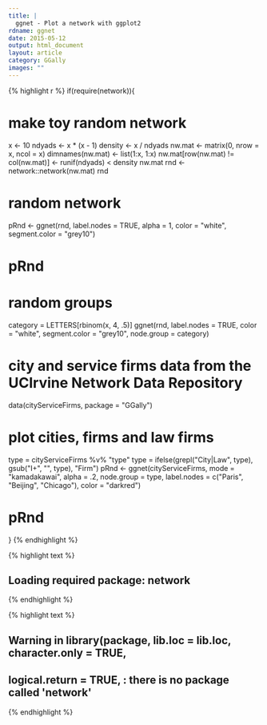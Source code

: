```yaml
---
title: |
  ggnet - Plot a network with ggplot2
rdname: ggnet
date: 2015-05-12
output: html_document
layout: article
category: GGally
images: ""
---
```





{% highlight r %}
if(require(network)){
# make toy random network
x                  <- 10
ndyads             <- x * (x - 1)
density            <- x / ndyads
nw.mat             <- matrix(0, nrow = x, ncol = x)
dimnames(nw.mat)   <- list(1:x, 1:x)
nw.mat[row(nw.mat) != col(nw.mat)] <- runif(ndyads) < density
nw.mat
rnd <- network::network(nw.mat)
rnd

# random network
pRnd <- ggnet(rnd, label.nodes = TRUE, alpha = 1, color = "white", segment.color = "grey10")
# pRnd

# random groups
category = LETTERS[rbinom(x, 4, .5)]
ggnet(rnd, label.nodes = TRUE, color = "white", segment.color = "grey10", node.group = category)

# city and service firms data from the UCIrvine Network Data Repository
data(cityServiceFirms, package = "GGally")

# plot cities, firms and law firms
type = cityServiceFirms %v% "type"
type = ifelse(grepl("City|Law", type), gsub("I+", "", type), "Firm")
pRnd <- ggnet(cityServiceFirms, mode = "kamadakawai", alpha = .2, node.group = type,
      label.nodes = c("Paris", "Beijing", "Chicago"), color = "darkred")
# pRnd
}
{% endhighlight %}



{% highlight text %}
## Loading required package: network
{% endhighlight %}



{% highlight text %}
## Warning in library(package, lib.loc = lib.loc, character.only = TRUE,
## logical.return = TRUE, : there is no package called 'network'
{% endhighlight %}